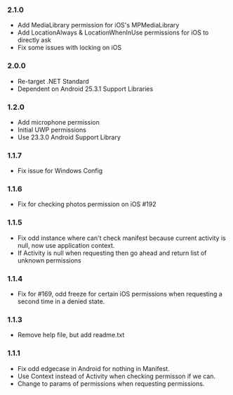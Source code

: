 ### 2.1.0
* Add MediaLibrary permission for iOS's MPMediaLibrary
* Add LocationAlways & LocationWhenInUse permissions for iOS to directly ask
* Fix some issues with locking on iOS

### 2.0.0
* Re-target .NET Standard
* Dependent on Android 25.3.1 Support Libraries

### 1.2.0
* Add microphone permission
* Initial UWP permissions
* Use 23.3.0 Android Support Library

### 1.1.7
* Fix issue for Windows Config

###  1.1.6
* Fix for checking photos permission on iOS #192

### 1.1.5
* Fix odd instance where can't check manifest because current activity is null, now use application context.
* If Activity is null when requesting then go ahead and return list of unknown permissions

### 1.1.4
* Fix for #169, odd freeze for certain iOS permissions when requesting a second time in a denied state.

### 1.1.3
* Remove help file, but add readme.txt

### 1.1.1
* Fix odd edgecase in Android for nothing in Manifest.
* Use Context instead of Activity when checking permisson if we can.
* Change to params of permissions when requesting permissions.
